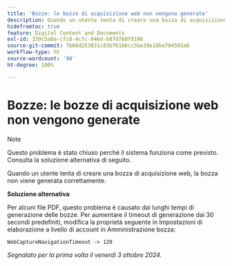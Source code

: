 ```yaml
---
title: 'Bozze: le bozze di acquisizione web non vengono generate'
description: Quando un utente tenta di creare una bozza di acquisizione web, la bozza non viene generata correttamente.
hidefromtoc: true
feature: Digital Content and Documents
exl-id: 339c5a0a-cfc8-4cfc-946d-b87d760f9106
source-git-commit: 7b66d253831c83bf6166cc5be39e18be704503a6
workflow-type: ht
source-wordcount: '98'
ht-degree: 100%

---
```


# Bozze: le bozze di acquisizione web non vengono generate

>[!NOTE]
>
>Questo problema è stato chiuso perché il sistema funziona come previsto. Consulta la soluzione alternativa di seguito.

Quando un utente tenta di creare una bozza di acquisizione web, la bozza non viene generata correttamente.

**Soluzione alternativa**

Per alcuni file PDF, questo problema è causato dai lunghi tempi di generazione delle bozze. Per aumentare il timeout di generazione dai 30 secondi predefiniti, modifica la proprietà seguente in Impostazioni di elaborazione a livello di account in Amministrazione bozza:

`WebCaptureNavigationTimeout -> 120`

_Segnalato per la prima volta il venerdì 3 ottobre 2024._
